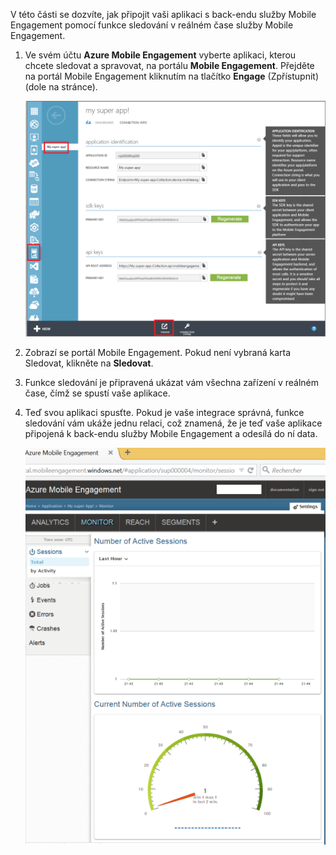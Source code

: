 V této části se dozvíte, jak připojit vaši aplikaci s back-endu služby Mobile Engagement pomocí funkce sledování v reálném čase služby Mobile Engagement. 

1. Ve svém účtu **Azure Mobile Engagement** vyberte aplikaci, kterou chcete sledovat a spravovat, na portálu **Mobile Engagement**. Přejděte na portál Mobile Engagement kliknutím na tlačítko **Engage** (Zpřístupnit) (dole na stránce). 

     ![](./media/mobile-engagement-connect-app-with-monitor/engage-button.png)

2. Zobrazí se portál Mobile Engagement. Pokud není vybraná karta Sledovat, klikněte na **Sledovat**.

3. Funkce sledování je připravená ukázat vám všechna zařízení v reálném čase, čímž se spustí vaše aplikace.
     
4. Teď svou aplikaci spusťte. Pokud je vaše integrace správná, funkce sledování vám ukáže jednu relaci, což znamená, že je teď vaše aplikace připojená k back-endu služby Mobile Engagement a odesílá do ní data.  
    
     ![](./media/mobile-engagement-connect-app-with-monitor/monitor.png)




<!--HONumber=Aug16_HO4-->


